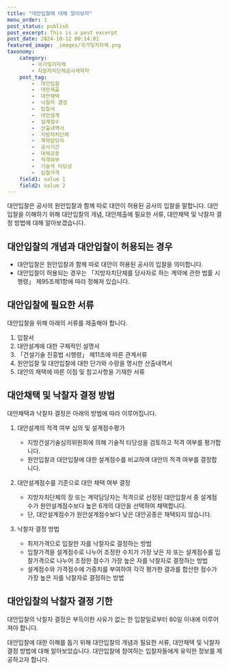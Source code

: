 ```yaml
---
title: "대안입찰에 대해 알아보자"
menu_order: 1
post_status: publish
post_excerpt: This is a post excerpt
post_date: 2024-10-12 00:14:01
featured_image: _images/국가및지자체.png
taxonomy:
    category:
        - 국가및지자체
        - 지방자치단체공사계약자
    post_tag:
        -  대안입찰
        -  대안제출
        -  대안채택
        -  낙찰자 결정
        -  입찰서
        -  대안설계
        -  설계점수
        -  산출내역서
        -  지방자치단체
        -  계약담당자
        -  공사기간
        -  대체공종
        -  적격여부
        -  기술적 타당성
        -  입찰가격
    field1: value 1
    field2: value 2
---
```



대안입찰은 공사의 원안입찰과 함께 따로 대안이 허용된 공사의 입찰을 말합니다. 대안입찰을 이해하기 위해 대안입찰의 개념, 대안제출에 필요한 서류, 대안채택 및 낙찰자 결정 방법에 대해 알아보겠습니다.

## 대안입찰의 개념과 대안입찰이 허용되는 경우

- 대안입찰은 원안입찰과 함께 따로 대안이 허용된 공사의 입찰을 의미합니다.
- 대안입찰이 허용되는 경우는 「지방자치단체를 당사자로 하는 계약에 관한 법률 시행령」 제95조제1항에 따라 정해져 있습니다.

## 대안입찰에 필요한 서류

대안입찰을 위해 아래의 서류를 제출해야 합니다.

1. 입찰서
2. 대안설계에 대한 구체적인 설명서
3. 「건설기술 진흥법 시행령」 제11조에 따른 관계서류
4. 원안입찰 및 대안입찰에 대한 단가와 수량을 명시한 산출내역서
5. 대안의 채택에 따른 이점 및 참고사항을 기재한 서류

## 대안채택 및 낙찰자 결정 방법

대안채택과 낙찰자 결정은 아래의 방법에 따라 이루어집니다.

1. 대안설계의 적격 여부 심의 및 설계점수평가
   - 지방건설기술심의위원회에 의해 기술적 타당성을 검토하고 적격 여부를 평가합니다.
   - 원안입찰과 대안입찰에 대한 설계점수를 비교하여 대안의 적격 여부를 결정합니다.

2. 대안설계점수를 기준으로 대안 채택 여부 결정
   - 지방자치단체의 장 또는 계약담당자는 적격으로 선정된 대안입찰서 중 설계점수가 원안설계점수보다 높은 6개의 대안을 선택하여 채택합니다.
   - 단, 대안설계점수가 원안설계점수보다 낮은 대안공종은 채택되지 않습니다.

3. 낙찰자 결정 방법
   - 최저가격으로 입찰한 자를 낙찰자로 결정하는 방법
   - 입찰가격을 설계점수로 나누어 조정한 수치가 가장 낮은 자 또는 설계점수를 입찰가격으로 나누어 조정한 점수가 가장 높은 자를 낙찰자로 결정하는 방법
   - 설계점수와 가격점수에 가중치를 부여하여 각각 평가한 결과를 합산한 점수가 가장 높은 자를 낙찰자로 결정하는 방법

## 대안입찰의 낙찰자 결정 기한

대안입찰의 낙찰자 결정은 부득이한 사유가 없는 한 입찰일로부터 80일 이내에 이루어져야 합니다.

대안입찰에 대한 이해를 돕기 위해 대안입찰의 개념과 필요한 서류, 대안채택 및 낙찰자 결정 방법에 대해 알아보았습니다. 대안입찰에 참여하는 입찰자들에게 유익한 정보를 제공하고자 합니다.
